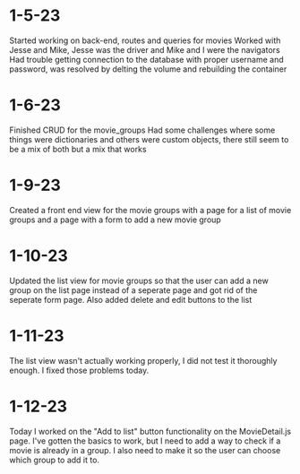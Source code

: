 # 1-5-23

Started working on back-end, routes and queries for movies
Worked with Jesse and Mike, Jesse was the driver and Mike and I were the navigators
Had trouble getting connection to the database with proper username and password, was resolved by delting the volume and rebuilding the container

# 1-6-23

Finished CRUD for the movie_groups
Had some challenges where some things were dictionaries and others were custom objects, there still seem to be a mix of both but a mix that works

# 1-9-23

Created a front end view for the movie groups with a page for a list of movie groups and a page with a form to add a new movie group

# 1-10-23

Updated the list view for movie groups so that the user can add a new group on the list page instead of a seperate page and got rid of the seperate form page.
Also added delete and edit buttons to the list

# 1-11-23

The list view wasn't actually working properly, I did not test it thoroughly enough. I fixed those problems today.

# 1-12-23

Today I worked on the "Add to list" button functionality on the MovieDetail.js page. I've gotten the basics to work, but I need to add a way to check if a movie is already in a group.
I also need to make it so the user can choose which group to add it to.
